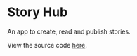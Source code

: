 # Story Hub

An app to create, read and publish stories.

View the source code [here](https://github.com/Vader327/Project-72).
